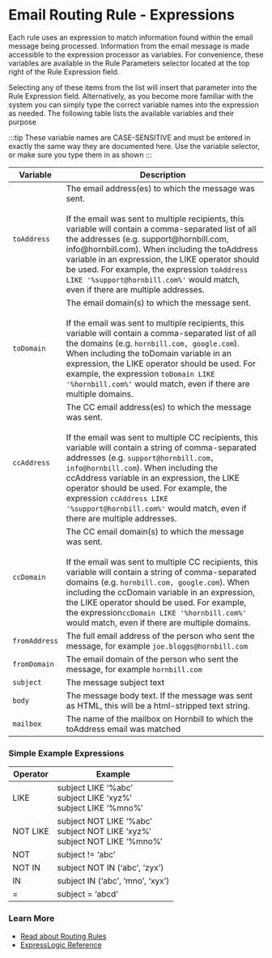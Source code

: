 <h1>Email Routing Rule - Expressions</h1>
<p>Each rule uses an expression to match information found within the email message being processed. Information from
    the email message is made accessible to the expression processor as variables. For convenience, these variables are
    available in the Rule Parameters selector located at the top right of the Rule Expression field.</p>
<p>Selecting any of these items from the list will insert that parameter into the Rule Expression field. Alternatively,
    as you become more familiar with the system you can simply type the correct variable names into the expression as
    needed. The following table lists the available variables and their purpose</p>

:::tip
These variable names are CASE-SENSITIVE and must be entered in exactly the same way they are documented here.  Use the variable selector, or make sure you type them in as shown
:::

<table class="doc-pretty-table">
    <thead>
        <tr>
            <th noWrap>Variable</th>
            <th>Description</th>
        </tr>
    </thead>
    <tbody>
        <tr>
            <td noWrap><code>toAddress</code></td>
            <td>The email address(es) to which the message was sent.<br><br>If the email was sent to multiple
                recipients, this variable will contain a comma-separated list of all the addresses (e.g.
                support@hornbill.com, info@hornbill.com). When including the toAddress variable in an expression, the
                LIKE operator should be used. For example, the expression
                <code>toAddress LIKE '%support@hornbill.com%'</code> would match, even if there are multiple addresses.
            </td>
        </tr>
        <tr>
            <td noWrap><code>toDomain</code></td>
            <td>The email domain(s) to which the message sent.<br><br>If the email was sent to multiple recipients, this
                variable will contain a comma-separated list of all the domains (e.g.
                <code>hornbill.com, google.com</code>). When including the toDomain variable in an expression, the LIKE
                operator should be used. For example, the expression <code>toDomain LIKE '%hornbill.com%'</code> would
                match, even if there are multiple domains.</td>
        </tr>
        <tr>
            <td noWrap><code>ccAddress</code></td>
            <td>The CC email address(es) to which the message was sent.<br><br>If the email was sent to multiple CC
                recipients, this variable will contain a string of comma-separated addresses (e.g.
                <code>support@hornbill.com, info@hornbill.com</code>). When including the ccAddress variable in an
                expression, the LIKE operator should be used. For example, the expression
                <code>ccAddress LIKE '%support@hornbill.com%'</code> would match, even if there are multiple addresses.
            </td>
        </tr>
        <tr>
            <td noWrap><code>ccDomain</code></td>
            <td>The CC email domain(s) to which the message was sent.<br><br> If the email was sent to multiple CC
                recipients, this variable will contain a string of comma-separated domains (e.g.
                <code>hornbill.com, google.com</code>). When including the ccDomain variable in an expression, the LIKE
                operator should be used. For example, the expression<code>ccDomain LIKE '%hornbill.com%'</code> would
                match, even if there are multiple domains.</td>
        </tr>
        <tr>
            <td noWrap><code>fromAddress</code></td>
            <td>The full email address of the person who sent the message, for example
                <code>joe.bloggs@hornbill.com</code></td>
        </tr>
        <tr>
            <td noWrap><code>fromDomain</code></td>
            <td>The email domain of the person who sent the message, for example <code>hornbill.com</code></td>
        </tr>
        <tr>
            <td noWrap><code>subject</code></td>
            <td>The message subject text</td>
        </tr>
        <tr>
            <td noWrap><code>body</code></td>
            <td>The message body text. If the message was sent as HTML, this will be a html-stripped text string.</td>
        </tr>
        <tr>
            <td noWrap><code>mailbox</code></td>
            <td>The name of the mailbox on Hornbill to which the toAddress email was matched</td>
        </tr>
    </tbody>
</table>

<h3>Simple Example Expressions</h3>
<table class="doc-pretty-table">
    <thead>
        <tr>
            <th>Operator</th>
            <th>Example</th>
        </tr>
    </thead>
    <tbody>
        <tr>
            <td>LIKE</td>
            <td>subject LIKE ‘%abc’<br>subject LIKE ‘xyz%’<br>subject LIKE ‘%mno%’</td>
        </tr>
        <tr>
            <td>NOT LIKE</td>
            <td>subject NOT LIKE ‘%abc’<br>subject NOT LIKE ‘xyz%’<br>subject NOT LIKE ‘%mno%’</td>
        </tr>
        <tr>
            <td>NOT</td>
            <td>subject != ‘abc’</td>
        </tr>
        <tr>
            <td>NOT IN</td>
            <td>subject NOT IN (‘abc’, ‘zyx’)</td>
        </tr>
        <tr>
            <td>IN</td>
            <td>subject IN (‘abc’, ‘mno’, ‘xyx’)</td>
        </tr>
        <tr>
            <td>=</td>
            <td>subject = ‘abcd’</td>
        </tr>
    </tbody>
</table>

<h3>Learn More</h3>

<ul>
    <li><a href="https://docs.hornbill.com/esp-config/email/routing-rules" target="_blank">Read about Routing
            Rules</a></a></li>
    <li><a href="https://docs.hornbill.com/esp-fundamentals/reference-guides/express-logic" target="_blank">ExpressLogic
            Reference</a></a></li>
</ul>